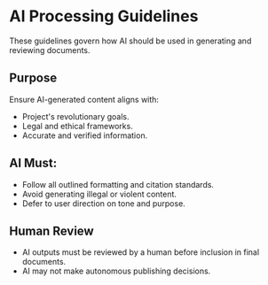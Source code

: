 # AI Processing Guidelines

These guidelines govern how AI should be used in generating and reviewing documents.

## Purpose
Ensure AI-generated content aligns with:
- Project's revolutionary goals.
- Legal and ethical frameworks.
- Accurate and verified information.

## AI Must:
- Follow all outlined formatting and citation standards.
- Avoid generating illegal or violent content.
- Defer to user direction on tone and purpose.

## Human Review
- AI outputs must be reviewed by a human before inclusion in final documents.
- AI may not make autonomous publishing decisions.